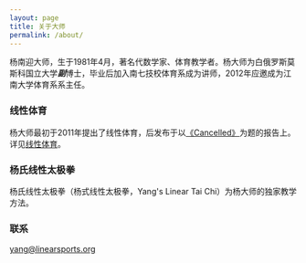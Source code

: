 ```yaml
---
layout: page
title: 关于大师
permalink: /about/
---
```


杨南迎大师，生于1981年4月，著名代数学家、体育教学者。杨大师为白俄罗斯莫斯科国立大学***副***博士，毕业后加入南七技校体育系成为讲师，2012年应邀成为江南大学体育系系主任。

### 线性体育

杨大师最初于2011年提出了线性体育，后发布于以[《Cancelled》](/posts/cancelled.html)为题的报告上。详见[线性体育](https://linearsports.org)。

### 杨氏线性太极拳

杨氏线性太极拳（杨式线性太极拳，Yang's Linear Tai Chi）为杨大师的独家教学方法。

### 联系

[yang@linearsports.org](mailto:yang@linearsports.org)